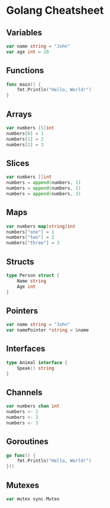 # Golang Cheatsheet

## Variables

```go
var name string = "John"
var age int = 20
```

## Functions

```go
func main() {
    fmt.Println("Hello, World!")
}
```


## Arrays

```go
var numbers [5]int
numbers[0] = 1
numbers[1] = 2
numbers[2] = 3
```

## Slices

```go
var numbers []int
numbers = append(numbers, 1)
numbers = append(numbers, 2)
numbers = append(numbers, 3)
```

## Maps

```go
var numbers map[string]int
numbers["one"] = 1
numbers["two"] = 2
numbers["three"] = 3
```

## Structs

```go
type Person struct {
    Name string
    Age int
}

```

## Pointers

```go
var name string = "John"
var namePointer *string = &name
```

## Interfaces

```go
type Animal interface {
    Speak() string
}

```

## Channels

```go
var numbers chan int
numbers <- 1
numbers <- 2
numbers <- 3
```

## Goroutines

```go
go func() {
    fmt.Println("Hello, World!")
}()
```



## Mutexes

```go
var mutex sync.Mutex

```



